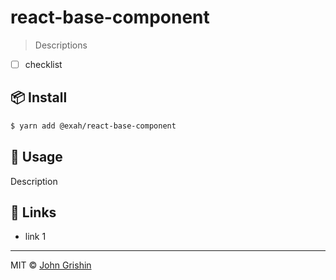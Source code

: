 # react-base-component

> Descriptions

- [ ] checklist

## 📦 Install

```sh
$ yarn add @exah/react-base-component
```

## 📝 Usage

Description


## 🔗 Links

- link 1

---

MIT © [John Grishin](http://johngrish.in)
